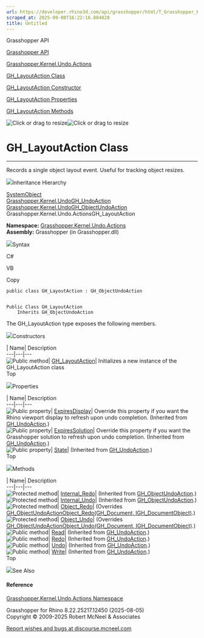```yaml
---
url: https://developer.rhino3d.com/api/grasshopper/html/T_Grasshopper_Kernel_Undo_Actions_GH_LayoutAction.htm
scraped_at: 2025-09-08T16:22:16.804828
title: Untitled
---
```


Grasshopper API

[Grasshopper API](../html/723c01da-9986-4db2-8f53-6f3a7494df75.htm
"Grasshopper API")

[Grasshopper.Kernel.Undo.Actions](../html/N_Grasshopper_Kernel_Undo_Actions.htm
"Grasshopper.Kernel.Undo.Actions")

[GH_LayoutAction
Class](../html/T_Grasshopper_Kernel_Undo_Actions_GH_LayoutAction.htm
"GH_LayoutAction Class")

[GH_LayoutAction Constructor
](../html/M_Grasshopper_Kernel_Undo_Actions_GH_LayoutAction__ctor.htm
"GH_LayoutAction Constructor ")

[GH_LayoutAction
Properties](../html/Properties_T_Grasshopper_Kernel_Undo_Actions_GH_LayoutAction.htm
"GH_LayoutAction Properties")

[GH_LayoutAction
Methods](../html/Methods_T_Grasshopper_Kernel_Undo_Actions_GH_LayoutAction.htm
"GH_LayoutAction Methods")

![Click or drag to resize](../icons/TocOpen.gif)![Click or drag to
resize](../icons/TocClose.gif)

# GH_LayoutAction Class  
  
---  
  
Records a single object layout event. Useful for tracking object resizes.

![](../icons/SectionExpanded.png)Inheritance Hierarchy

[SystemObject](https://docs.microsoft.com/dotnet/api/system.object)  
[Grasshopper.Kernel.UndoGH_UndoAction](T_Grasshopper_Kernel_Undo_GH_UndoAction.htm)  
[Grasshopper.Kernel.UndoGH_ObjectUndoAction](T_Grasshopper_Kernel_Undo_GH_ObjectUndoAction.htm)  
Grasshopper.Kernel.Undo.ActionsGH_LayoutAction  

**Namespace:**
[Grasshopper.Kernel.Undo.Actions](N_Grasshopper_Kernel_Undo_Actions.htm)  
**Assembly:** Grasshopper (in Grasshopper.dll)

![](../icons/SectionExpanded.png)Syntax

C#

VB

Copy

    
    
    public class GH_LayoutAction : GH_ObjectUndoAction
    
    
    Public Class GH_LayoutAction
    	Inherits GH_ObjectUndoAction

The GH_LayoutAction type exposes the following members.

![](../icons/SectionExpanded.png)Constructors

| Name| Description  
---|---|---  
![Public method](../icons/pubmethod.gif)|
[GH_LayoutAction](M_Grasshopper_Kernel_Undo_Actions_GH_LayoutAction__ctor.htm)|
Initializes a new instance of the GH_LayoutAction class  
Top

![](../icons/SectionExpanded.png)Properties

| Name| Description  
---|---|---  
![Public property](../icons/pubproperty.gif)|
[ExpiresDisplay](P_Grasshopper_Kernel_Undo_GH_UndoAction_ExpiresDisplay.htm)|
Override this property if you want the Rhino viewport display to refresh upon
undo completion.  (Inherited from
[GH_UndoAction](T_Grasshopper_Kernel_Undo_GH_UndoAction.htm).)  
![Public property](../icons/pubproperty.gif)|
[ExpiresSolution](P_Grasshopper_Kernel_Undo_GH_UndoAction_ExpiresSolution.htm)|
Override this property if you want the Grasshopper solution to refresh upon
undo completion.  (Inherited from
[GH_UndoAction](T_Grasshopper_Kernel_Undo_GH_UndoAction.htm).)  
![Public property](../icons/pubproperty.gif)|
[State](P_Grasshopper_Kernel_Undo_GH_UndoAction_State.htm)|  (Inherited from
[GH_UndoAction](T_Grasshopper_Kernel_Undo_GH_UndoAction.htm).)  
Top

![](../icons/SectionExpanded.png)Methods

| Name| Description  
---|---|---  
![Protected method](../icons/protmethod.gif)|
[Internal_Redo](M_Grasshopper_Kernel_Undo_GH_ObjectUndoAction_Internal_Redo.htm)|
(Inherited from
[GH_ObjectUndoAction](T_Grasshopper_Kernel_Undo_GH_ObjectUndoAction.htm).)  
![Protected method](../icons/protmethod.gif)|
[Internal_Undo](M_Grasshopper_Kernel_Undo_GH_ObjectUndoAction_Internal_Undo.htm)|
(Inherited from
[GH_ObjectUndoAction](T_Grasshopper_Kernel_Undo_GH_ObjectUndoAction.htm).)  
![Protected method](../icons/protmethod.gif)|
[Object_Redo](M_Grasshopper_Kernel_Undo_Actions_GH_LayoutAction_Object_Redo.htm)|
(Overrides [GH_ObjectUndoActionObject_Redo(GH_Document,
IGH_DocumentObject)](M_Grasshopper_Kernel_Undo_GH_ObjectUndoAction_Object_Redo.htm).)  
![Protected method](../icons/protmethod.gif)|
[Object_Undo](M_Grasshopper_Kernel_Undo_Actions_GH_LayoutAction_Object_Undo.htm)|
(Overrides [GH_ObjectUndoActionObject_Undo(GH_Document,
IGH_DocumentObject)](M_Grasshopper_Kernel_Undo_GH_ObjectUndoAction_Object_Undo.htm).)  
![Public method](../icons/pubmethod.gif)|
[Read](M_Grasshopper_Kernel_Undo_GH_UndoAction_Read.htm)|  (Inherited from
[GH_UndoAction](T_Grasshopper_Kernel_Undo_GH_UndoAction.htm).)  
![Public method](../icons/pubmethod.gif)|
[Redo](M_Grasshopper_Kernel_Undo_GH_UndoAction_Redo.htm)|  (Inherited from
[GH_UndoAction](T_Grasshopper_Kernel_Undo_GH_UndoAction.htm).)  
![Public method](../icons/pubmethod.gif)|
[Undo](M_Grasshopper_Kernel_Undo_GH_UndoAction_Undo.htm)|  (Inherited from
[GH_UndoAction](T_Grasshopper_Kernel_Undo_GH_UndoAction.htm).)  
![Public method](../icons/pubmethod.gif)|
[Write](M_Grasshopper_Kernel_Undo_GH_UndoAction_Write.htm)|  (Inherited from
[GH_UndoAction](T_Grasshopper_Kernel_Undo_GH_UndoAction.htm).)  
Top

![](../icons/SectionExpanded.png)See Also

#### Reference

[Grasshopper.Kernel.Undo.Actions
Namespace](N_Grasshopper_Kernel_Undo_Actions.htm)

Grasshopper for Rhino 8.22.25217.12450 (2025-08-05)  
Copyright © 2009-2025 Robert McNeel & Associates

[Report wishes and bugs at
discourse.mcneel.com](https://discourse.mcneel.com/c/grasshopper)

